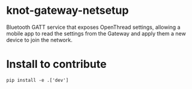 # knot-gateway-netsetup

Bluetooth GATT service that exposes OpenThread settings, allowing
a mobile app to read the settings from the Gateway and apply them
a new device to join the network.


# Install to contribute

`pip install -e .['dev']`